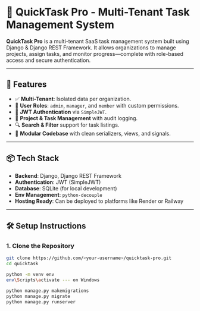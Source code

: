 # 🚀 QuickTask Pro - Multi-Tenant Task Management System

**QuickTask Pro** is a multi-tenant SaaS task management system built using Django & Django REST Framework. 
It allows organizations to manage projects, assign tasks, and monitor progress—complete with role-based access and secure authentication.

---

## 🧩 Features

- ✅ **Multi-Tenant**: Isolated data per organization.
- 👤 **User Roles**: `admin`, `manager`, and `member` with custom permissions.
- 🔐 **JWT Authentication** via `SimpleJWT`.
- 📁 **Project & Task Management** with audit logging.
- 🔍 **Search & Filter** support for task listings.
- 🧪 **Modular Codebase** with clean serializers, views, and signals.

---

## 📦 Tech Stack

- **Backend**: Django, Django REST Framework
- **Authentication**: JWT (SimpleJWT)
- **Database**: SQLite (for local development)
- **Env Management**: `python-decouple`
- **Hosting Ready**: Can be deployed to platforms like Render or Railway

---

## 🛠️ Setup Instructions

### 1. Clone the Repository

```bash
git clone https://github.com/<your-username>/quicktask-pro.git
cd quicktask

python -m venv env
env\Scripts\activate --- on Windows

python manage.py makemigrations
python manage.py migrate
python manage.py runserver


